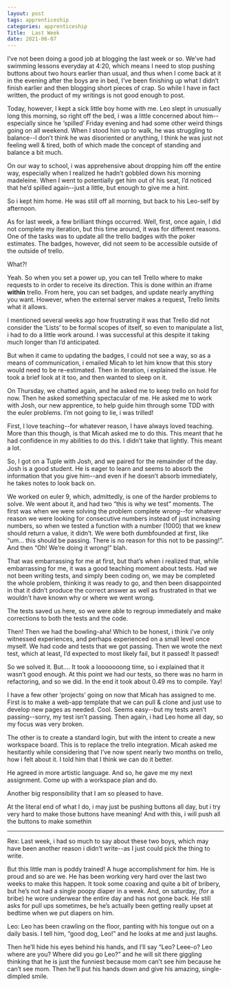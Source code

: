 ```yaml
---
layout: post 
tags: apprenticeship
categories: apprenticeship
Title:  Last Week
date: 2021-06-07
---
```


I’ve not been doing a good job at blogging the last week or so.  We’ve had swimming lessons everyday at 4:20, which means I need to stop pushing buttons about two hours earlier than usual, and thus when I come back at it in the evening after the boys are in bed, I’ve been finishing up what I didn’t finish earlier and then blogging short pieces of crap.  So while I have in fact written, the product of my writings is not good enough to post.

Today, however, I kept a sick little boy home with me.  Leo slept in unusually long this morning, so right off the bed, i was a little concerned about him--especially since he ‘spilled’ Friday evening and had some other weird things going on all weekend.  When I stood him up to walk, he was struggling to balance--I don’t think he was disoriented or anything, I think he was just not feeling well & tired, both of which made the concept of standing and balance a bit much.

On our way to school, i was apprehensive about dropping him off the entire way, especially when I realized he hadn’t gobbled down his morning madeleine.  When I went to potentially get him out of his seat, I’d noticed that he’d spilled again--just a little, but enough to give me a hint.

So i kept him home.  He was still off all morning, but back to his Leo-self by afternoon.

As for last week, a few brilliant things occurred.  Well, first, once again, I did not complete my iteration, but this time around, it was for different reasons.  One of the tasks was to update all the trello badges with the poker estimates.  The badges, however, did not seem to be accessible outside of the outside of trello.

What?!

Yeah.  So when you set a power up, you can tell Trello where to make requests to in order to receive its direction.  This is done within an iframe **within** trello.  From here, you can set badges, and update nearly anything you want.  However, when the external server makes a request, Trello limits what it allows.

I mentioned several weeks ago how frustrating it was that Trello did not consider the ‘Lists’ to be formal scopes of itself, so even to manipulate a list, i had to do a little work around.  I was successful at this despite it taking much longer than I’d anticipated.

But when it came to updating the badges, I could not see a way, so as a means of communication, i emailed Micah to let him know that this story would need to be re-estimated.  Then in iteration, i explained the issue.  He took a brief look at it too, and then wanted to sleep on it.

On Thursday, we chatted again, and he asked me to keep trello on hold for now.  Then he asked something spectacular of me.  He asked me to work with Josh, our new apprentice, to help guide him through some TDD with the euler problems.  I’m not going to lie, i was trilled!

First, I love teaching--for whatever reason, I have always loved teaching.  More than this though, is that Micah asked me to do this.  This meant that he had confidence in my abilities to do this.  I didn’t take that lightly.  This meant a lot.

So, I got on a Tuple with Josh, and we paired for the remainder of the day.  Josh is a good student.  He is eager to learn and seems to absorb the information that you give him--and even if he doesn’t absorb immediately, he takes notes to look back on.

We worked on euler 9, which, admittedly, is one of the harder problems to solve.  We went about it, and had two “this is why we test” moments.  The first was when we were solving the problem complete wrong--for whatever reason we were looking for consecutive numbers instead of just increasing numbers, so when we tested a function with a number (1000) that we knew should return a value, it didn’t.  We were both dumbfounded at first, like “um… this should be passing.  There is no reason for this not to be passing!”.  And then “Oh!  We’re doing it wrong!”  blah.

That was embarrassing for me at first, but that’s when i realized that, while embarrassing for me, it was a good teaching moment about tests.  Had we not been writing tests, and simply been coding on, we may be completed the whole problem, thinking it was ready to go, and then been disappointed in that it didn’t produce the correct answer as well as frustrated in that we wouldn’t have known why or where we went wrong.

The tests saved us here, so we were able to regroup immediately and make corrections to both the tests and the code.

Then!  Then we had the bowling-aha!  Which to be honest, i think i’ve only witnessed experiences, and perhaps experienced on a small level once myself.  We had code and tests that we got passing.  Then we wrote the next test, which at least, I’d expected to most likely fail, but it passed!  It passed!

So we solved it.  But….  It took a looooooong time, so i explained that it wasn’t good enough.  At this point we had our tests, so there was no harm in refactoring, and so we did.  In the end it took about 0.49 ms to compile.  Yay!

I have a few other ‘projects’ going on now that Micah has assigned to me.  First is to make a web-app template that we can pull & clone and just use to develop new pages as needed.  Cool.  Seems easy--but my tests aren’t passing--sorry, my test isn’t passing.  Then again, i had Leo home all day, so my focus was very broken.

The other is to create a standard login, but with the intent to create a new workspace board.  This is to replace the trello integration.  Micah asked me hesitantly while considering that I’ve now spent nearly two months on trello, how i felt about it.  I told him that I think we can do it better.

He agreed in more artistic language.  And so, he gave me my next assignment.  Come up with a workspace plan and do.

Another big responsibility that I am so pleased to have.

At the literal end of what I do, i may just be pushing buttons all day, but i try very hard to make those buttons have meaning!  And with this, i will push all the buttons to make somethin


---

Rex:
Last week, i had so much to say about these two boys, which may have been another reason i didn’t write--as I just could pick the thing to write.

But this little man is poddy trained!  A huge accomplishment for him.  He is proud and so are we.  He has been working very hard over the last two weeks to make this happen.  It took some coaxing and quite a bit of bribery, but he’s not had a single poopy diaper in a week.  And, on saturday, (for a bribe) he wore underwear the entire day and has not gone back.  He still asks for pull ups sometimes, be he’s actually been getting really upset at bedtime when we put diapers on him.

Leo:
Leo has been crawling on the floor, panting with his tongue out on a daily basis.  I tell him, “good dog, Leo!” and he looks at me and just laughs.

Then he’ll hide his eyes behind his hands, and I’ll say “Leo?  Leee-o?  Leo where are you?  Where did you go Leo?” and he will sit there giggling thinking that he is just the funniest because mom can’t see him because he can’t see mom.  Then he’ll put his hands down and give his amazing, single-dimpled smile.
